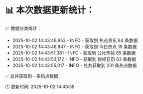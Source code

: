 📊 本次数据更新统计：
==========================

📈 数据分类统计：
- 2025-10-02 14:43:46,953 - INFO - 获取到 热点资讯 84 条数据
- 2025-10-02 14:43:48,847 - INFO - 获取到 今日热点 19 条数据
- 2025-10-02 14:43:51,381 - INFO - 获取到 公社热帖 65 条数据
- 2025-10-02 14:43:53,172 - INFO - 获取到 财经日历 63 条数据
- 2025-10-02 14:43:55,017 - INFO - 总共获取到 231 条热点数据

✅ 总共获取到 - 条热点数据

🕐 更新时间: 2025-10-02 14:43:55
